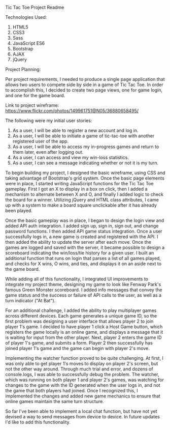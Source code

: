 Tic Tac Toe Project Readme

Technologies Used:
  1) HTML5
  2) CSS3
  3) Sass
  4) JavaScript ES6
  5) Bootstrap
  6) AJAX
  7) jQuery

Project Planning:

Per project requirements, I needed to produce a single page application that allows two users to compete side by side in a game of Tic Tac Toe. In order to accomplish this, I decided to create two page views, one for game login, and one for the game board.

Link to project wireframe: https://www.flickr.com/photos/149961751@N05/36880658495/

The following were my initial user stories:
  1) As a user, I will be able to register a new account and log in.
  2) As a user, I will be able to initiate a game of tic-tac-toe with another registered user of the app.
  3) As a user, I will be able to access my in-progress games and return to them later, even after logging out.
  4) As a user, I can access and view my win-loss statistics.
  5) As a user, I can see a message indicating whether or not it is my turn.

To begin building my project, I designed the basic wireframe, using CSS and taking advantage of Bootstrap's grid system. Once the basic page elements were in place, I started writing JavaScript functions for the Tic Tac Toe gameplay. First I got an X to display in a box on click, then I added a mechanism to alternate between X and O, and finally I added logic to check the board for a winner. Utilizing jQuery and HTML class attributes, I came up with a system to make a board square unclickable after it has already been played.

Once the basic gameplay was in place, I began to design the login view and added API auth integration. I added sign up, sign in, sign out, and change password functions. I then added API game status integration. Once a user successfully logs in, a new game is created and registered with the API. I then added the ability to update the server after each move. Once the games are logged and saved with the server, it became possible to design a scoreboard indicating the win/loss/tie history for a given user. I built an additional function that runs on login that parses a list of all games played, and checks for X wins, O wins, and ties, and displays it on an aside next to the game board.

While adding all of this functionality, I integrated UI improvements to integrate my project theme, designing my game to look like Fenway Park's famous Green Monster scoreboard. I added info messages that convey the game status and the success or failure of API calls to the user, as well as a turn indicator ("At Bat").

For an additional challenge, I added the ability to play multiplayer games across different devices. Each game generates a unique game ID, so the first problem was designing a user interface that allows player 2 to join player 1's game. I decided to have player 1 click a Host Game button, which registers the game locally is an online game, and displays a message that it is waiting for input from the other player. Next, player 2 enters the game ID of player 1's game, and submits a form. Player 2 then successfully has joined player 1's game and the game can begin with player 2's move.

Implementing the watcher function proved to be quite challenging. At first, I was only able to get player 1's moves to display on player 2's screen, but not the other way around. Through much trial and error, and dozens of console.logs, I was able to successfully debug the problem. The watcher, which was running on both player 1 and player 2's games, was watching for changes to the game with the ID generated when the user logs in, and not the game that both players had joined. Once I recognized this, I implemented the changes and added new game mechanics to ensure that online games maintain the same turn structure.

So far I've been able to implement a local chat function, but have not yet devised a way to send messages from device to device. In future updates I'd like to add this functionality.
